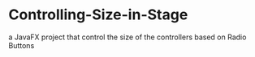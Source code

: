# Controlling-Size-in-Stage
a JavaFX project that control the size of the controllers based on Radio Buttons
